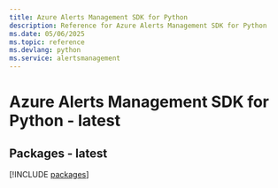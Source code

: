 ```yaml
---
title: Azure Alerts Management SDK for Python
description: Reference for Azure Alerts Management SDK for Python
ms.date: 05/06/2025
ms.topic: reference
ms.devlang: python
ms.service: alertsmanagement
---
```

# Azure Alerts Management SDK for Python - latest
## Packages - latest
[!INCLUDE [packages](alerts-management-index.md)]